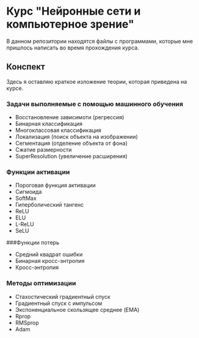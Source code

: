 # Курс "Нейронные сети и компьютерное зрение"
В данном репозитории находятся файлы с программами, которые мне пришлось написать во время прохождения курса.

## Конспект
Здесь я оставляю краткое изложение теории, которая приведена на курсе.
### Задачи выполняемые с помощью машинного обучения
- Восстановление зависимоти (регрессия)
- Бинарная классификация
- Многоклассовая классификация
- Локализация (поиск объекта на изображении)
- Сегментация (отделение объекта от фона)
- Сжатие размерности
- SuperResolution (увеличение расширения)

### Функции активации
- Пороговая функция активации
- Сигмоида
- SoftMax
- Гиперболический тангенс
- ReLU
- ELU
- L-ReLU
- SeLU

###Функции потерь
- Средний квадрат ошибки
- Бинарная кросс-энтропия
- Кросс-энтропия

### Методы оптимизации
- Стахостический градиентный спуск
- Градиентный спуск с импульсом
- Экспоненциальное скользящее среднее (EMA)
- Rprop
- RMSprop
- Adam